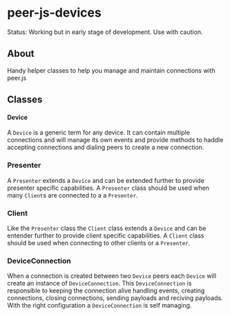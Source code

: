 # peer-js-devices

Status: Working but in early stage of development. Use with caution.

## About

Handy helper classes to help you manage and maintain connections with peer.js

## Classes

#### Device

A `Device` is a generic term for any device. It can contain multiple connections and will
manage its own events and provide methods to haddle accepting connections and dialing
peers to create a new connection.

### Presenter

A `Presenter` extends a `Device` and can be extended further to provide presenter specific
capabilities. A `Presenter` class should be used when many `Client`s are connected to a
a `Presenter`.

### Client

Like the `Presenter` class the `Client` class extends a `Device` and can be entender further
to provide client specific capabilities. A `Client` class should be used when connecting to
other clients or a `Presenter`.

### DeviceConnection

When a connection is created between two `Device` peers each `Device` will create an instance
of `DeviceConnection`. This `DeviceConnection` is responsible to keeping the connection alive
handling events, creating connections, closing connections, sending payloads and reciving
payloads. With the right configuration a `DeviceConnection` is self managing.
